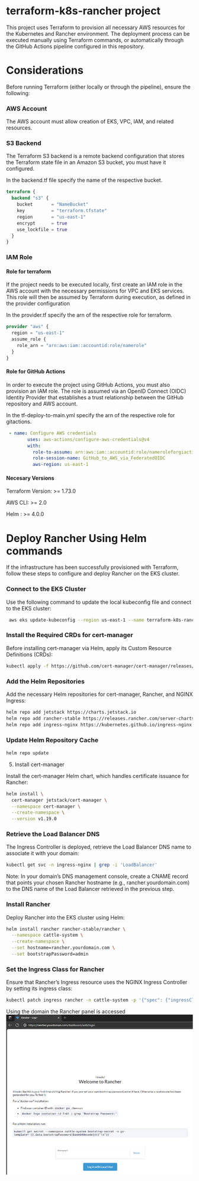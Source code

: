 
# terraform-k8s-rancher project

This project uses Terraform to provision all necessary AWS resources for the Kubernetes and Rancher environment.
The deployment process can be executed manually using Terraform commands, or automatically through the GitHub Actions pipeline configured in this repository.

# Considerations
Before running Terraform (either locally or through the pipeline), ensure the following:

### AWS Account
The AWS account must allow creation of EKS, VPC, IAM, and related resources.

### S3 Backend
The Terraform S3 backend is a remote backend configuration that stores the Terraform state file in an Amazon S3 bucket, you must have it configured.

In the backend.tf file specify the name of the respective bucket.
```terraform
terraform {
  backend "s3" {
    bucket       = "NameBucket"
    key          = "terraform.tfstate"
    region       = "us-east-1"
    encrypt      = true
    use_lockfile = true
  }
}
```

### IAM Role 
#### Role for terraform
If the project needs to be executed locally, first create an IAM role in the AWS account with the necessary permissions for VPC and EKS services.
This role will then be assumed by Terraform during execution, as defined in the provider configuration

In the provider.tf specify the arn of the respective role for terraform.
```terraform
provider "aws" {
  region = "us-east-1"
  assume_role {
    role_arn = "arn:aws:iam::accountid:role/namerole"
  }
}
```

#### Role for GitHub Actions
In order to execute the project using  GitHub Actions, you must also provision an IAM role.
The role is assumed via an OpenID Connect (OIDC) Identity Provider that establishes a trust relationship between the GitHub repository and AWS account.

In the tf-deploy-to-main.yml specify the arn of the respective role for gitactions.
```yaml
 - name: Configure AWS credentials
        uses: aws-actions/configure-aws-credentials@v4
        with:
          role-to-assume: arn:aws:iam::accountid:role/nameroleforgiactions
          role-session-name: GitHub_to_AWS_via_FederatedOIDC
          aws-region: us-east-1
```

#### Necesary Versions
Terraform Version: >= 1.73.0

AWS CLI: >= 2.0

Helm : >= 4.0.0

# Deploy Rancher Using Helm commands

If the infrastructure has been successfully provisioned with Terraform, follow these steps to configure and deploy Rancher on the EKS cluster.

### Connect to the EKS Cluster

Use the following command to update the local kubeconfig file and connect to the  EKS cluster:
```bash
 aws eks update-kubeconfig --region us-east-1 --name terraform-k8s-rancher-Cluster-Prod
```

### Install the Required CRDs for cert-manager

Before installing cert-manager via Helm, apply its Custom Resource Definitions (CRDs):
```bash
kubectl apply -f https://github.com/cert-manager/cert-manager/releases/download/v1.19.0/cert-manager.crds.yaml
```


### Add the Helm Repositories

Add the necessary Helm repositories for cert-manager, Rancher, and NGINX Ingress:
```bash
helm repo add jetstack https://charts.jetstack.io
helm repo add rancher-stable https://releases.rancher.com/server-charts/stable
helm repo add ingress-nginx https://kubernetes.github.io/ingress-nginx
```

### Update Helm Repository Cache
```bash
helm repo update
```

5. Install cert-manager

Install the cert-manager Helm chart, which handles certificate issuance for Rancher:

```bash
helm install \
  cert-manager jetstack/cert-manager \
  --namespace cert-manager \
  --create-namespace \
  --version v1.19.0
```

### Retrieve the Load Balancer DNS

The Ingress Controller is deployed, retrieve the Load Balancer DNS name to associate it with your domain:

```bash
kubectl get svc -n ingress-nginx | grep -i 'LoadBalancer'
```
Note:
In your domain’s DNS management console, create a CNAME record that points your chosen Rancher hostname (e.g., rancher.yourdomain.com) to the DNS name of the Load Balancer retrieved in the previous step.

### Install Rancher

Deploy Rancher into the EKS cluster using Helm:
```bash
helm install rancher rancher-stable/rancher \
  --namespace cattle-system \
  --create-namespace \
  --set hostname=rancher.yourdomain.com \
  --set bootstrapPassword=admin
  ```

### Set the Ingress Class for Rancher

Ensure that Rancher’s Ingress resource uses the NGINX Ingress Controller by setting its ingress class:
```bash
kubectl patch ingress rancher -n cattle-system -p '{"spec": {"ingressClassName": "nginx"}}'
```

Using the domain the Rancher panel is accessed
![Alt text](images/rancherresult.PNG)
